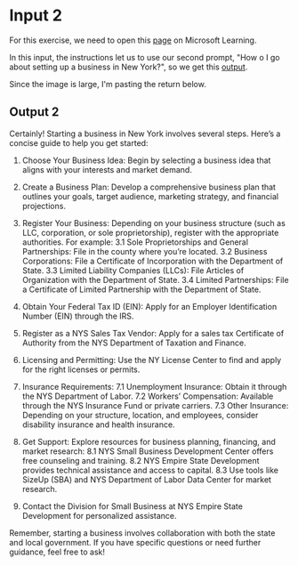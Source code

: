 # Input 2
For this exercise, we need to open this [page](https://microsoftlearning.github.io/mslearn-ai-fundamentals/Instructions/Labs/12-generative-ai.html) on Microsoft Learning.

In this input, the instructions let us to use our second prompt, "How o I go about setting up a business in New York?", so we get this [output](https://github.com/fernandosserra/microsoft-copilot-ai-dio/blob/main/outputs/Output_2.png?raw=true).

Since the image is large, I'm pasting the return below.

## Output 2
Certainly! Starting a business in New York involves several steps. Here’s a concise guide to help you get started:

1. Choose Your Business Idea: Begin by selecting a business idea that aligns with your interests and market demand.

2. Create a Business Plan: Develop a comprehensive business plan that outlines your goals, target audience, marketing strategy, and financial projections.

3. Register Your Business: Depending on your business structure (such as LLC, corporation, or sole proprietorship), register with the appropriate authorities. For example:
    3.1 Sole Proprietorships and General Partnerships: File in the county where you’re located.
    3.2 Business Corporations: File a Certificate of Incorporation with the Department of State.
    3.3 Limited Liability Companies (LLCs): File Articles of Organization with the Department of State.
    3.4 Limited Partnerships: File a Certificate of Limited Partnership with the Department of State.

4. Obtain Your Federal Tax ID (EIN): Apply for an Employer Identification Number (EIN) through the IRS.

5. Register as a NYS Sales Tax Vendor: Apply for a sales tax Certificate of Authority from the NYS Department of Taxation and Finance.

6. Licensing and Permitting: Use the NY License Center to find and apply for the right licenses or permits.

7. Insurance Requirements:
    7.1 Unemployment Insurance: Obtain it through the NYS Department of Labor.
    7.2 Workers’ Compensation: Available through the NYS Insurance Fund or private carriers.
    7.3 Other Insurance: Depending on your structure, location, and employees, consider disability insurance and health insurance.
8. Get Support: Explore resources for business planning, financing, and market research:
    8.1 NYS Small Business Development Center offers free counseling and training.
    8.2 NYS Empire State Development provides technical assistance and access to capital.
    8.3 Use tools like SizeUp (SBA) and NYS Department of Labor Data Center for market research.
9. Contact the Division for Small Business at NYS Empire State Development for personalized assistance.

Remember, starting a business involves collaboration with both the state and local government. If you have specific questions or need further guidance, feel free to ask!
